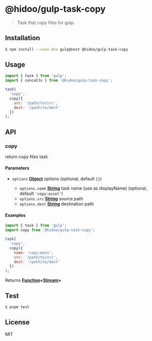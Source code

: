 # @hidoo/gulp-task-copy

> Task that copy files for gulp.

## Installation

```sh
$ npm install --save-dev gulp@next @hidoo/gulp-task-copy
```

## Usage

```js
import { task } from 'gulp';
import { concatJs } from '@hidoo/gulp-task-copy';

task(
  'copy',
  copy({
    src: '/path/to/src',
    dest: '/path/to/dest'
  })
);
```

## API

<!-- Generated by documentation.js. Update this documentation by updating the source code. -->

### copy

return copy files task

#### Parameters

- `options` **[Object](https://developer.mozilla.org/docs/Web/JavaScript/Reference/Global_Objects/Object)** options (optional, default `{}`)

  - `options.name` **[String](https://developer.mozilla.org/docs/Web/JavaScript/Reference/Global_Objects/String)** task name (use as displayName) (optional, default `'copy:asset'`)
  - `options.src` **[String](https://developer.mozilla.org/docs/Web/JavaScript/Reference/Global_Objects/String)** source path
  - `options.dest` **[String](https://developer.mozilla.org/docs/Web/JavaScript/Reference/Global_Objects/String)** destination path

#### Examples

```javascript
import { task } from 'gulp';
import copy from '@hidoo/gulp-task-copy';

task(
  'copy',
  copy({
    name: 'copy:main',
    src: '/path/to/src',
    dest: '/path/to/dest'
  })
);
```

Returns **[Function](https://developer.mozilla.org/docs/Web/JavaScript/Reference/Statements/function)<[Stream](https://nodejs.org/api/stream.html)>**&#x20;

## Test

```sh
$ pnpm test
```

## License

MIT
